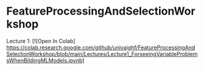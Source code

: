 # FeatureProcessingAndSelectionWorkshop

Lecture 1: [![Open In Colab] https://colab.research.google.com/github/univaighf/FeatureProcessingAndSelectionWorkshop/blob/main/Lectures/Lecture1_ForseeingVariableProblemsWhenBildingMLModels.ipynb]
